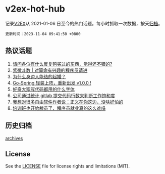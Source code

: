 # v2ex-hot-hub

 记录[V2EX](https://www.v2ex.com/)从 2021-01-06 日至今的热门话题。每小时抓取一次数据，按天[归档](archives)。

`更新时间：2023-11-04 09:41:50 +0800`

## 热议话题

1. [请问各位有什么反复购买过的东西，觉得还不错的?](https://www.v2ex.com/t/988143)
1. [紫微斗数 | 对算命有兴趣的程序员请进](https://www.v2ex.com/t/988131)
1. [为什么身边人能结的起婚？](https://www.v2ex.com/t/988133)
1. [Go-Spring 轻装上阵，重新出发 v1.0.0 !](https://www.v2ex.com/t/988146)
1. [好奇大家写代码都用的什么字体](https://www.v2ex.com/t/988286)
1. [公司通过统计 gitlab 提交代码行数来判断工作饱和度](https://www.v2ex.com/t/988119)
1. [我想对很多自由软件作者说：正义在你这边，没啥好怕的](https://www.v2ex.com/t/988404)
1. [培训班也开始裁员了，程序员就业真的这么难吗](https://www.v2ex.com/t/988147)

## 历史归档

[archives](archives)

## License

See the [LICENSE](LICENSE) file for license rights and limitations (MIT).
